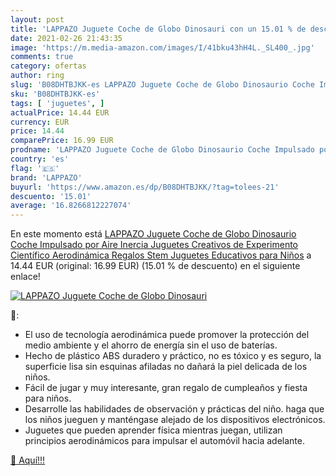 ```yaml
---
layout: post
title: 'LAPPAZO Juguete Coche de Globo Dinosauri con un 15.01 % de descuento'
date: 2021-02-26 21:43:35
image: 'https://m.media-amazon.com/images/I/41bku43hH4L._SL400_.jpg'
comments: true
category: ofertas
author: ring
slug: 'B08DHTBJKK-es LAPPAZO Juguete Coche de Globo Dinosaurio Coche Impulsado...'
sku: 'B08DHTBJKK-es'
tags: [ 'juguetes', ]
actualPrice: 14.44 EUR
currency: EUR
price: 14.44
comparePrice: 16.99 EUR
prodname: 'LAPPAZO Juguete Coche de Globo Dinosaurio Coche Impulsado por Aire Inercia Juguetes Creativos de Experimento Científico Aerodinámica Regalos Stem Juguetes Educativos para Niños'
country: 'es'
flag: '🇪🇸'
brand: 'LAPPAZO'
buyurl: 'https://www.amazon.es/dp/B08DHTBJKK/?tag=tolees-21'
descuento: '15.01'
average: '16.8266812227074'
---
```


En este momento está [LAPPAZO Juguete Coche de Globo Dinosaurio Coche Impulsado por Aire Inercia Juguetes Creativos de Experimento Científico Aerodinámica Regalos Stem Juguetes Educativos para Niños](https://www.amazon.es/dp/B08DHTBJKK/?tag=tolees-21) a 14.44 EUR (original: 16.99 EUR) (15.01 %  de descuento) en el siguiente enlace!

[![LAPPAZO Juguete Coche de Globo Dinosauri](https://m.media-amazon.com/images/I/41bku43hH4L._SL400_.jpg)](https://www.amazon.es/dp/B08DHTBJKK/?tag=tolees-21)

🔎:

- El uso de tecnología aerodinámica puede promover la protección del medio ambiente y el ahorro de energía sin el uso de baterías.
- Hecho de plástico ABS duradero y práctico, no es tóxico y es seguro, la superficie lisa sin esquinas afiladas no dañará la piel delicada de los niños.
- Fácil de jugar y muy interesante, gran regalo de cumpleaños y fiesta para niños.
- Desarrolle las habilidades de observación y prácticas del niño. haga que los niños jueguen y manténgase alejado de los dispositivos electrónicos.
- Juguetes que pueden aprender física mientras juegan, utilizan principios aerodinámicos para impulsar el automóvil hacia adelante.

[🛒 Aquí!!!](https://www.amazon.es/dp/B08DHTBJKK/?tag=tolees-21)
